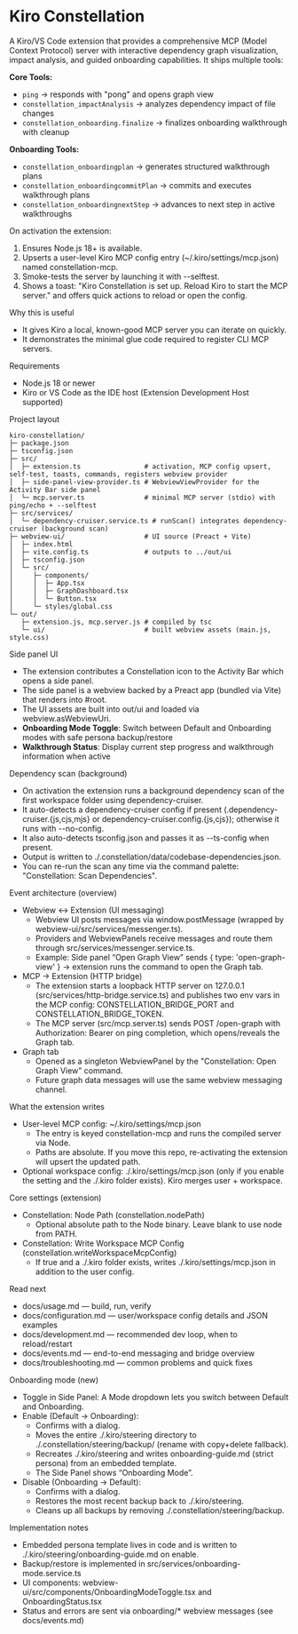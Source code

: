 # Kiro Constellation

A Kiro/VS Code extension that provides a comprehensive MCP (Model Context Protocol) server with interactive dependency graph visualization, impact analysis, and guided onboarding capabilities. It ships multiple tools:

**Core Tools:**
- `ping` → responds with "pong" and opens graph view
- `constellation_impactAnalysis` → analyzes dependency impact of file changes
- `constellation_onboarding.finalize` → finalizes onboarding walkthrough with cleanup

**Onboarding Tools:**
- `constellation_onboardingplan` → generates structured walkthrough plans
- `constellation_onboardingcommitPlan` → commits and executes walkthrough plans  
- `constellation_onboardingnextStep` → advances to next step in active walkthroughs

On activation the extension:
1) Ensures Node.js 18+ is available.
2) Upserts a user-level Kiro MCP config entry (~/.kiro/settings/mcp.json) named constellation-mcp.
3) Smoke-tests the server by launching it with --selftest.
4) Shows a toast: "Kiro Constellation is set up. Reload Kiro to start the MCP server." and offers quick actions to reload or open the config.

Why this is useful
- It gives Kiro a local, known-good MCP server you can iterate on quickly.
- It demonstrates the minimal glue code required to register CLI MCP servers.

Requirements
- Node.js 18 or newer
- Kiro or VS Code as the IDE host (Extension Development Host supported)

Project layout

```
kiro-constellation/
├─ package.json
├─ tsconfig.json
├─ src/
│  ├─ extension.ts                # activation, MCP config upsert, self-test, toasts, commands, registers webview provider
│  ├─ side-panel-view-provider.ts # WebviewViewProvider for the Activity Bar side panel
│  └─ mcp.server.ts               # minimal MCP server (stdio) with ping/echo + --selftest
├─ src/services/
│  └─ dependency-cruiser.service.ts # runScan() integrates dependency-cruiser (background scan)
├─ webview-ui/                    # UI source (Preact + Vite)
│  ├─ index.html
│  ├─ vite.config.ts              # outputs to ../out/ui
│  ├─ tsconfig.json
│  └─ src/
│     ├─ components/
│     │  ├─ App.tsx
│     │  ├─ GraphDashboard.tsx
│     │  └─ Button.tsx
│     └─ styles/global.css
└─ out/
   ├─ extension.js, mcp.server.js # compiled by tsc
   └─ ui/                         # built webview assets (main.js, style.css)
```

Side panel UI
- The extension contributes a Constellation icon to the Activity Bar which opens a side panel.
- The side panel is a webview backed by a Preact app (bundled via Vite) that renders into #root.
- The UI assets are built into out/ui and loaded via webview.asWebviewUri.
- **Onboarding Mode Toggle**: Switch between Default and Onboarding modes with safe persona backup/restore
- **Walkthrough Status**: Display current step progress and walkthrough information when active

Dependency scan (background)
- On activation the extension runs a background dependency scan of the first workspace folder using dependency-cruiser.
- It auto-detects a dependency-cruiser config if present (.dependency-cruiser.{js,cjs,mjs} or dependency-cruiser.config.{js,cjs}); otherwise it runs with --no-config.
- It also auto-detects tsconfig.json and passes it as --ts-config when present.
- Output is written to ./.constellation/data/codebase-dependencies.json.
- You can re-run the scan any time via the command palette: "Constellation: Scan Dependencies".

Event architecture (overview)
- Webview ↔ Extension (UI messaging)
  - Webview UI posts messages via window.postMessage (wrapped by webview-ui/src/services/messenger.ts).
  - Providers and WebviewPanels receive messages and route them through src/services/messenger.service.ts.
  - Example: Side panel “Open Graph View” sends { type: 'open-graph-view' } → extension runs the command to open the Graph tab.
- MCP → Extension (HTTP bridge)
  - The extension starts a loopback HTTP server on 127.0.0.1 (src/services/http-bridge.service.ts) and publishes two env vars in the MCP config: CONSTELLATION_BRIDGE_PORT and CONSTELLATION_BRIDGE_TOKEN.
  - The MCP server (src/mcp.server.ts) sends POST /open-graph with Authorization: Bearer <token> on ping completion, which opens/reveals the Graph tab.
- Graph tab
  - Opened as a singleton WebviewPanel by the "Constellation: Open Graph View" command.
  - Future graph data messages will use the same webview messaging channel.

What the extension writes
- User-level MCP config: ~/.kiro/settings/mcp.json
  - The entry is keyed constellation-mcp and runs the compiled server via Node.
  - Paths are absolute. If you move this repo, re-activating the extension will upsert the updated path.
- Optional workspace config: ./.kiro/settings/mcp.json (only if you enable the setting and the ./.kiro folder exists). Kiro merges user + workspace.

Core settings (extension)
- Constellation: Node Path (constellation.nodePath)
  - Optional absolute path to the Node binary. Leave blank to use node from PATH.
- Constellation: Write Workspace MCP Config (constellation.writeWorkspaceMcpConfig)
  - If true and a ./.kiro folder exists, writes ./.kiro/settings/mcp.json in addition to the user config.

Read next
- docs/usage.md — build, run, verify
- docs/configuration.md — user/workspace config details and JSON examples
- docs/development.md — recommended dev loop, when to reload/restart
- docs/events.md — end-to-end messaging and bridge overview
- docs/troubleshooting.md — common problems and quick fixes

Onboarding mode (new)
- Toggle in Side Panel: A Mode dropdown lets you switch between Default and Onboarding.
- Enable (Default → Onboarding):
  - Confirms with a dialog.
  - Moves the entire ./.kiro/steering directory to ./.constellation/steering/backup/<timestamp> (rename with copy+delete fallback).
  - Recreates ./.kiro/steering and writes onboarding-guide.md (strict persona) from an embedded template.
  - The Side Panel shows “Onboarding Mode”.
- Disable (Onboarding → Default):
  - Confirms with a dialog.
  - Restores the most recent backup back to ./.kiro/steering.
  - Cleans up all backups by removing ./.constellation/steering/backup.

Implementation notes
- Embedded persona template lives in code and is written to ./.kiro/steering/onboarding-guide.md on enable.
- Backup/restore is implemented in src/services/onboarding-mode.service.ts
- UI components: webview-ui/src/components/OnboardingModeToggle.tsx and OnboardingStatus.tsx
- Status and errors are sent via onboarding/* webview messages (see docs/events.md)

